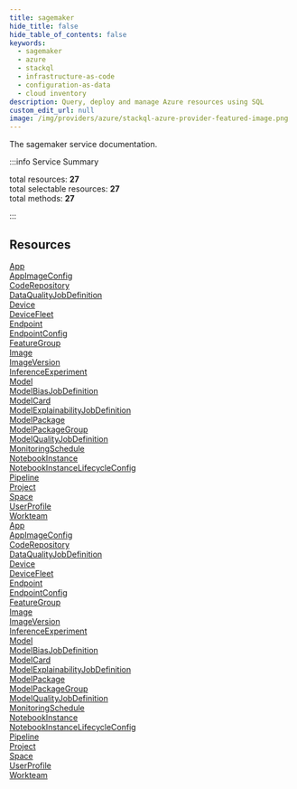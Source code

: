 ```yaml
---
title: sagemaker
hide_title: false
hide_table_of_contents: false
keywords:
  - sagemaker
  - azure
  - stackql
  - infrastructure-as-code
  - configuration-as-data
  - cloud inventory
description: Query, deploy and manage Azure resources using SQL
custom_edit_url: null
image: /img/providers/azure/stackql-azure-provider-featured-image.png
---
```


The sagemaker service documentation.

:::info Service Summary

<div class="row">
<div class="providerDocColumn">
<span>total resources:&nbsp;<b>27</b></span><br />
<span>total selectable resources:&nbsp;<b>27</b></span><br />
<span>total methods:&nbsp;<b>27</b></span><br />
</div>
</div>

:::

## Resources
<div class="row">
<div class="providerDocColumn">
<a href="/providers/azure/sagemaker/App/">App</a><br />
<a href="/providers/azure/sagemaker/AppImageConfig/">AppImageConfig</a><br />
<a href="/providers/azure/sagemaker/CodeRepository/">CodeRepository</a><br />
<a href="/providers/azure/sagemaker/DataQualityJobDefinition/">DataQualityJobDefinition</a><br />
<a href="/providers/azure/sagemaker/Device/">Device</a><br />
<a href="/providers/azure/sagemaker/DeviceFleet/">DeviceFleet</a><br />
<a href="/providers/azure/sagemaker/Endpoint/">Endpoint</a><br />
<a href="/providers/azure/sagemaker/EndpointConfig/">EndpointConfig</a><br />
<a href="/providers/azure/sagemaker/FeatureGroup/">FeatureGroup</a><br />
<a href="/providers/azure/sagemaker/Image/">Image</a><br />
<a href="/providers/azure/sagemaker/ImageVersion/">ImageVersion</a><br />
<a href="/providers/azure/sagemaker/InferenceExperiment/">InferenceExperiment</a><br />
<a href="/providers/azure/sagemaker/Model/">Model</a><br />
<a href="/providers/azure/sagemaker/ModelBiasJobDefinition/">ModelBiasJobDefinition</a><br />
<a href="/providers/azure/sagemaker/ModelCard/">ModelCard</a><br />
<a href="/providers/azure/sagemaker/ModelExplainabilityJobDefinition/">ModelExplainabilityJobDefinition</a><br />
<a href="/providers/azure/sagemaker/ModelPackage/">ModelPackage</a><br />
<a href="/providers/azure/sagemaker/ModelPackageGroup/">ModelPackageGroup</a><br />
<a href="/providers/azure/sagemaker/ModelQualityJobDefinition/">ModelQualityJobDefinition</a><br />
<a href="/providers/azure/sagemaker/MonitoringSchedule/">MonitoringSchedule</a><br />
<a href="/providers/azure/sagemaker/NotebookInstance/">NotebookInstance</a><br />
<a href="/providers/azure/sagemaker/NotebookInstanceLifecycleConfig/">NotebookInstanceLifecycleConfig</a><br />
<a href="/providers/azure/sagemaker/Pipeline/">Pipeline</a><br />
<a href="/providers/azure/sagemaker/Project/">Project</a><br />
<a href="/providers/azure/sagemaker/Space/">Space</a><br />
<a href="/providers/azure/sagemaker/UserProfile/">UserProfile</a><br />
<a href="/providers/azure/sagemaker/Workteam/">Workteam</a>
</div>
<div class="providerDocColumn">
<a href="/providers/azure/sagemaker/App/">App</a><br />
<a href="/providers/azure/sagemaker/AppImageConfig/">AppImageConfig</a><br />
<a href="/providers/azure/sagemaker/CodeRepository/">CodeRepository</a><br />
<a href="/providers/azure/sagemaker/DataQualityJobDefinition/">DataQualityJobDefinition</a><br />
<a href="/providers/azure/sagemaker/Device/">Device</a><br />
<a href="/providers/azure/sagemaker/DeviceFleet/">DeviceFleet</a><br />
<a href="/providers/azure/sagemaker/Endpoint/">Endpoint</a><br />
<a href="/providers/azure/sagemaker/EndpointConfig/">EndpointConfig</a><br />
<a href="/providers/azure/sagemaker/FeatureGroup/">FeatureGroup</a><br />
<a href="/providers/azure/sagemaker/Image/">Image</a><br />
<a href="/providers/azure/sagemaker/ImageVersion/">ImageVersion</a><br />
<a href="/providers/azure/sagemaker/InferenceExperiment/">InferenceExperiment</a><br />
<a href="/providers/azure/sagemaker/Model/">Model</a><br />
<a href="/providers/azure/sagemaker/ModelBiasJobDefinition/">ModelBiasJobDefinition</a><br />
<a href="/providers/azure/sagemaker/ModelCard/">ModelCard</a><br />
<a href="/providers/azure/sagemaker/ModelExplainabilityJobDefinition/">ModelExplainabilityJobDefinition</a><br />
<a href="/providers/azure/sagemaker/ModelPackage/">ModelPackage</a><br />
<a href="/providers/azure/sagemaker/ModelPackageGroup/">ModelPackageGroup</a><br />
<a href="/providers/azure/sagemaker/ModelQualityJobDefinition/">ModelQualityJobDefinition</a><br />
<a href="/providers/azure/sagemaker/MonitoringSchedule/">MonitoringSchedule</a><br />
<a href="/providers/azure/sagemaker/NotebookInstance/">NotebookInstance</a><br />
<a href="/providers/azure/sagemaker/NotebookInstanceLifecycleConfig/">NotebookInstanceLifecycleConfig</a><br />
<a href="/providers/azure/sagemaker/Pipeline/">Pipeline</a><br />
<a href="/providers/azure/sagemaker/Project/">Project</a><br />
<a href="/providers/azure/sagemaker/Space/">Space</a><br />
<a href="/providers/azure/sagemaker/UserProfile/">UserProfile</a><br />
<a href="/providers/azure/sagemaker/Workteam/">Workteam</a>
</div>
</div>
